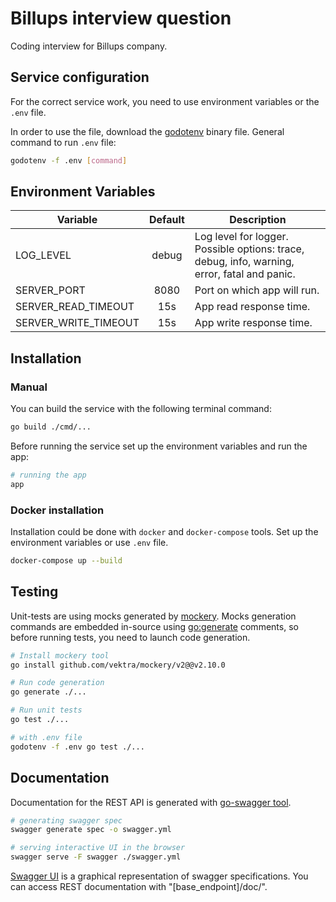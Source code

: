 # Billups interview question

Coding interview for Billups company.

## Service configuration

For the correct service work, you need to use environment variables or the `.env` file. 

In order to use the file, download the [godotenv](https://github.com/joho/godotenv)
binary file. General command to run `.env` file:

```bash
godotenv -f .env [command]
```

## Environment Variables

| Variable             | Default | Description                                                                                  |
|----------------------|:-------:|----------------------------------------------------------------------------------------------|
| LOG_LEVEL            |  debug  | Log level for logger. Possible options: trace, debug, info, warning, error, fatal and panic. |
| SERVER_PORT          |  8080   | Port on which app will run.                                                                  |
| SERVER_READ_TIMEOUT  |   15s   | App read response time.                                                                      |
| SERVER_WRITE_TIMEOUT |   15s   | App write response time.                                                                     |


## Installation

### Manual

You can build the service with the following terminal command:

```bash
go build ./cmd/...
```

Before running the service set up the environment variables and run the app:

```bash
# running the app
app
```

### Docker installation

Installation could be done with `docker` and `docker-compose` tools. Set up the environment variables or use `.env`
file.

```bash
docker-compose up --build
```

## Testing

Unit-tests are using mocks generated by [mockery](https://github.com/vektra/mockery). Mocks generation commands are
embedded in-source using [go:generate](https://golang.org/cmd/go/#hdr-Generate_Go_files_by_processing_source)
comments, so before running tests, you need to launch code generation.

```bash
# Install mockery tool
go install github.com/vektra/mockery/v2@@v2.10.0

# Run code generation
go generate ./...

# Run unit tests
go test ./...

# with .env file
godotenv -f .env go test ./...
```


## Documentation

Documentation for the REST API is generated with [go-swagger tool](https://github.com/go-swagger/go-swagger).

```bash
# generating swagger spec
swagger generate spec -o swagger.yml

# serving interactive UI in the browser
swagger serve -F swagger ./swagger.yml
```

[Swagger UI](https://swagger.io/tools/swagger-ui/) is a graphical representation of swagger specifications. You can
access REST documentation with "[base_endpoint]/doc/".